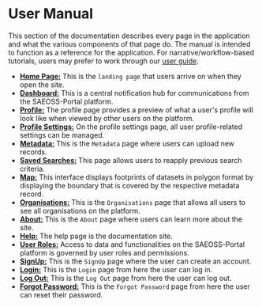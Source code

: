 # User Manual

This section of the documentation describes every page in the application and
what the various components of that page do. The manual is intended to function
as a reference for the application. For narrative/workflow-based tutorials,
users may prefer to work through our [user guide](../guide/index.md).

* **[Home Page:](./home.md)** This is the `landing page` that users arrive on when they open the site.
* **[Dashboard:](./dashboard.md)** This is a central notification hub for communications from the SAEOSS-Portal platform.
* **[Profile:](./profile-page.md)** The profile page provides a preview of what a user's profile will look like when viewed by other users on the platform.
* **[Profile Settings:](./profile-settings.md)** On the profile settings page, all user profile-related settings can be managed.
* **[Metadata:](./metadata.md)** This is the `Metadata` page where users can upload new records.
* **[Saved Searches:](./saved-search.md)** This page allows users to reapply previous search criteria.
* **[Map:](./map.md)** This interface displays footprints of datasets in polygon format by displaying the boundary that is covered by the respective metadata record.
* **[Organisations:](./organisation.md)** This is the `Organisations` page that allows all users to see all organisations on the platform.
* **[About:](./about.md)** This is the `About` page where users can learn more about the site.
* **[Help:](./help.md)** The help page is the documentation site.
* **[User Roles:](./user-roles.md)** Access to data and functionalities on the SAEOSS-Portal platform is governed by user roles and permissions.
* **[SignUp:](./signup.md)** This is the `SignUp` page where the user can create an account.
* **[Login:](./login.md)** This is the `Login` page from here the user can log in. 
* **[Log Out:](./logout.md)** This is the `Log Out` page from here the user can log out. 
* **[Forgot Password:](./forgot_password.md)** This is the `Forgot Password` page from here the user can reset their password. 
